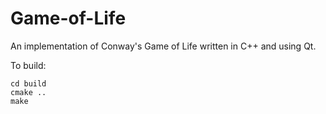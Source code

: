 Game-of-Life
============

An implementation of Conway's Game of Life written in C++ and using Qt.

To build:

    cd build
    cmake ..
    make

